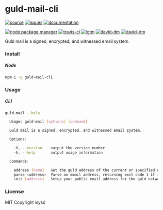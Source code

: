 # guld-mail-cli

[![source](https://img.shields.io/badge/source-bitbucket-blue.svg)](https://bitbucket.org/guld/tech-js-node_modules-guld-mail-cli) [![issues](https://img.shields.io/badge/issues-bitbucket-yellow.svg)](https://bitbucket.org/guld/tech-js-node_modules-guld-mail-cli/issues) [![documentation](https://img.shields.io/badge/docs-guld.tech-green.svg)](https://guld.tech/cli/guld-mail-cli.html)

[![node package manager](https://img.shields.io/npm/v/guld-mail-cli.svg)](https://www.npmjs.com/package/guld-mail-cli) [![travis-ci](https://travis-ci.org/guldcoin/tech-js-node_modules-guld-mail-cli.svg)](https://travis-ci.org/guldcoin/tech-js-node_modules-guld-mail-cli?branch=guld) [![lgtm](https://img.shields.io/lgtm/grade/javascript/b/guld/tech-js-node_modules-guld-mail-cli.svg?logo=lgtm&logoWidth=18)](https://lgtm.com/projects/b/guld/tech-js-node_modules-guld-mail-cli/context:javascript) [![david-dm](https://david-dm.org/guldcoin/tech-js-node_modules-guld-mail-cli/status.svg)](https://david-dm.org/guldcoin/tech-js-node_modules-guld-mail-cli) [![david-dm](https://david-dm.org/guldcoin/tech-js-node_modules-guld-mail-cli/dev-status.svg)](https://david-dm.org/guldcoin/tech-js-node_modules-guld-mail-cli?type=dev)

Guld mail is a signed, encrypted, and witnessed email system.

### Install

##### Node

```sh
npm i -g guld-mail-cli
```

### Usage

##### CLI

```sh
guld-mail --help

  Usage: guld-mail [options] [command]

  Guld mail is a signed, encrypted, and witnessed email system.

  Options:

    -V, --version    output the version number
    -h, --help       output usage information

  Commands:

    address [name]   Get the guld address of the current or specified user.
    parse <address>  Parse an email address, returning exit code 1 if invalid.
    init [address]   Setup your public email address for the guld network.

```

### License

MIT Copyright isysd
